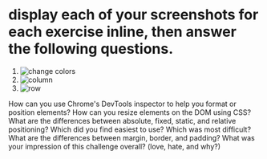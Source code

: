# display each of your screenshots for each exercise inline, then answer the following questions. 

1. ![change colors](../ims/3.4-1.png)
2. ![column](../ims/3.4-2.png)
3. ![row](../ims/3.4-3.png)


How can you use Chrome's DevTools inspector to help you format or position elements?
How can you resize elements on the DOM using CSS?
What are the differences between absolute, fixed, static, and relative positioning? Which did you find easiest to use? Which was most difficult?
What are the differences between margin, border, and padding?
What was your impression of this challenge overall? (love, hate, and why?)